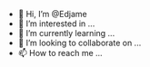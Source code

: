 - 👋 Hi, I’m @Edjame
- 👀 I’m interested in ...
- 🌱 I’m currently learning ...
- 💞️ I’m looking to collaborate on ...
- 📫 How to reach me ...

<!---
Edjame/Edjame is a ✨ special ✨ repository because its `README.md` (this file) appears on your GitHub profile.
You can click the Preview link to take a look at your changes.
--->

